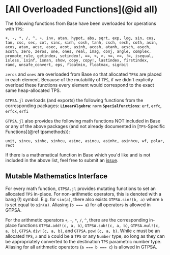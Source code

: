 # [All Overloaded Functions](@id all)
The following functions from Base have been overloaded for operations with `TPS`:
```
+, -, *, /, ^, ∘, inv, atan, hypot, abs, sqrt, exp, log, sin, cos, 
tan, csc, sec, cot, sinc, sinh, cosh, tanh, csch, sech, coth, asin, 
acos, atan, acsc, asec, acot, asinh, acosh, atanh, acsch, asech, 
acoth, zero, zeros, one, ones, real, imag, conj, angle, complex, 
promote_rule, getindex, setindex!, ==, <, >, <=, >=, !=, isequal, 
isless, isinf, isnan, show, copy, copy!, lastindex, firstindex, 
rand, unsafe_convert, eps, floatmin, floatmax, signbit
```

`zeros` and `ones` are overloaded from Base so that allocated `TPS`s are placed in each element. Because of the mutability of `TPS`, if we didn't explicity overload these functions every element would correspond to the exact same heap-allocated TPS.

`GTPSA.jl` overloads (and exports) the following functions from the corresponding packages:
 **`LinearAlgebra`**: `norm`
**`SpecialFunctions`**: `erf`, `erfc`, `erfcx`, `erfi`

`GTPSA.jl` also provides the following math functions NOT included in Base or any of the above packages (and not already documented in [`TPS`-Specific Functions](@ref tpsmethods)):
```
unit, sincu, sinhc, sinhcu, asinc, asincu, asinhc, asinhcu, wf, polar, rect
```
If there is a mathematical function in Base which you'd like and is not included in the above list, feel free to submit an [issue](https://github.com/bmad-sim/GTPSA.jl/issues).

## Mutable Mathematics Interface
For every math function, `GTPSA.jl` provides mutating functions to set an allocated `TPS` in-place. For non-arithmetic operators, this is denoted with a bang (!) symbol. E.g. for `sin(a)`, there also exists `GTPSA.sin!(b, a)` where `b` is set equal to `sin(a)`. Aliasing (`b === a`) for all operators is allowed in GTPSA.

For the arithmetic operators `+`, `-`, `*`, `/`, `^`, there are the corresponding in-place functions `GTPSA.add!(c, a, b)`, `GTPSA.sub!(c, a, b)`, `GTPSA.mul!(c, a, b)`, `GTPSA.div!(c, a, b)`, and `GTPSA.pow!(c, a, b)`. While `c` must be an allocated `TPS`, `a` and `b` could be a `TPS` or any `Number` type, so long as they can be appropriately converted to the destination `TPS` parametric number type. Aliasing for all arithmetic operators (`a === b === c`) is allowed in GTPSA.

